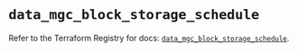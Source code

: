 # `data_mgc_block_storage_schedule`

Refer to the Terraform Registry for docs: [`data_mgc_block_storage_schedule`](https://registry.terraform.io/providers/magalucloud/mgc/0.39.0/docs/data-sources/block_storage_schedule).
